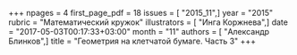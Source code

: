 +++
npages = 4
first_page_pdf = 18
issues = [ "2015_11",]
year = "2015"
rubric = "Математический кружок"
illustrators = [ "Инга Коржнева",]
date = "2017-05-03T00:17:33+03:00"
month = "11"
authors = [ "Александр Блинков",]
title = "Геометрия на клетчатой бумаге. Часть 3"
+++
